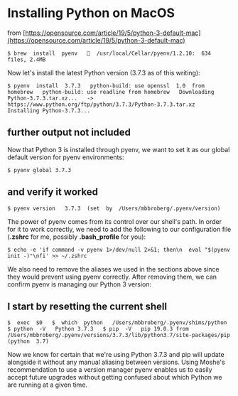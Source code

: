 # Installing Python on MacOS

from [https://opensource.com/article/19/5/python-3-default-mac](https://opensource.com/article/19/5/python-3-default-mac)

`$ brew  install  pyenv  
🍺  /usr/local/Cellar/pyenv/1.2.10:  634  files, 2.4MB`

Now let's install the latest Python version (3.7.3 as of this writing):

`$ pyenv  install  3.7.3  
python-build: use openssl  1.0  from homebrew  
python-build: use readline from homebrew  
Downloading Python-3.7.3.tar.xz...  
->  https://www.python.org/ftp/python/3.7.3/Python-3.7.3.tar.xz  
Installing Python-3.7.3...  `

## further output not included

Now that Python 3 is installed through pyenv, we want to set it as our global default version for pyenv environments:

`$ pyenv global 3.7.3  `

## and verify it worked  
`$ pyenv version  
3.7.3  (set  by  /Users/mbbroberg/.pyenv/version)`

The power of pyenv comes from its control over our shell's path. In order for it to work correctly, we need to add the following to our configuration file (**.zshrc**  for me, possibly  **.bash_profile**  for you):

`$ echo -e 'if command -v pyenv 1>/dev/null 2>&1; then\n  eval "$(pyenv init -)"\nfi' >> ~/.zshrc`

We also need to remove the aliases we used in the sections above since they would prevent using pyenv correctly. After removing them, we can confirm pyenv is managing our Python 3 version:

## I start by resetting the current shell  
`$  exec  $0  
$  which  python  
/Users/mbbroberg/.pyenv/shims/python  
$ python  -V  
Python 3.7.3  
$ pip  -V  
pip 19.0.3 from  /Users/mbbroberg/.pyenv/versions/3.7.3/lib/python3.7/site-packages/pip  (python  3.7)`

Now we know for certain that we're using Python 3.7.3 and pip will update alongside it without any manual aliasing between versions. Using Moshe's recommendation to use a version manager pyenv enables us to easily accept future upgrades without getting confused about which Python we are running at a given time.
<!--stackedit_data:
eyJoaXN0b3J5IjpbLTkxMTU5NDczOSwtMjA1ODc5NzE0OCwtNj
c4MDQxMzA2XX0=
-->